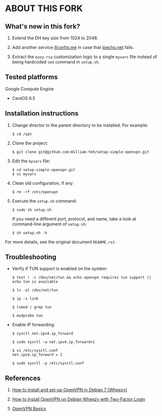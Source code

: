 ABOUT THIS FORK
===============


## What's new in this fork?

1. Extend the DH key size from 1024 to 2048.

2. Add another service [ifconfig.me](http://ifconfig.me/ip) in case that [ipecho.net](http://ipecho.net/plain) fails. 

3. Extract the `easy-rsa` customization logic to a single `myvars` file instead of being hardcoded `sed` command in `setup.sh`.


## Tested platforms


Google Compute Engine

 - CentOS 6.5



## Installation instructions


1. Change director to the parent directory to be installed. For example:

   ```
   $ cd /opt
   ```

2. Clone the project:

   ```
   $ git clone git@github.com:William-Yeh/setup-simple-openvpn.git
   ```

3. Edit the `myvars` file:

   ```
   $ cd setup-simple-openvpn.git
   $ vi myvars
   ```

4. Clean old configuration, if any:

   ```
   $ rm -rf /etc/openvpn
   ```

5. Execute the `setup.sh` command:

   ```
   $ sudo sh setup.sh
   ``` 
   
   If you need a different port, protocol, and name, take a look at command-line argument of `setup.sh`:
   
   ```
   $ sh setup.sh -h   
   ```

For more details, see the original document `README.rst`.



## Troubleshooting


- Verify if TUN support is enabled on the system:

  ```
  $ test ! -c /dev/net/tun && echo openvpn requires tun support || echo tun is available

  $ ls -al /dev/net/tun

  $ ip -s link

  $ lsmod | grep tun

  $ modprobe tun
  ```

- Enable IP forwarding:

  ```
  $ sysctl net.ipv4.ip_forward
  
  $ sudo sysctl -w net.ipv4.ip_forward=1

  $ vi /etc/sysctl.conf
  net.ipv4.ip_forward = 1

  $ sudo sysctl -p /etc/sysctl.conf 
  ```



## References


1. [How to install and set-up OpenVPN in Debian 7 (Wheezy)](http://d.stavrovski.net/blog/post/how-to-install-and-set-up-openvpn-in-debian-7-wheezy)


2. [How to Install OpenVPN on Debian Wheezy with Two-Factor Login](http://midactstech.blogspot.tw/2013/07/how-to-install-openvpn-on-debian-wheezy.html)


3. [OpenVPN Basics](http://netwizards.co.uk/openvpn-basics/)

